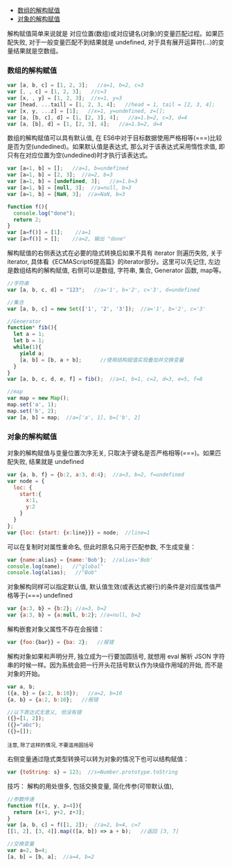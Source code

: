 <!-- MarkdownTOC -->

- [数组的解构赋值](#%E6%95%B0%E7%BB%84%E7%9A%84%E8%A7%A3%E6%9E%84%E8%B5%8B%E5%80%BC)
- [对象的解构赋值](#%E5%AF%B9%E8%B1%A1%E7%9A%84%E8%A7%A3%E6%9E%84%E8%B5%8B%E5%80%BC)

<!-- /MarkdownTOC -->

解构赋值简单来说就是 对应位置(数组)或对应键名(对象)的变量匹配过程。如果匹配失败, 对于一般变量匹配不到结果就是 undefined, 对于具有展开运算符(...)的变量结果就是空数组。

### 数组的解构赋值

```js
var [a, b, c] = [1, 2, 3];   //a=1, b=2, c=3
var [, , c] = [1, 2, 3];   //c=3
var [x, , y] = [1, 2, 3];  //x=1, y=3
var [head, ...tail] = [1, 2, 3, 4];   //head = 1, tail = [2, 3, 4];
var [x, y, ...z] = [1];   //x=1, y=undefined, z=[];
var [a, [b, c], d] = [1, [2, 3], 4];   //a=1.b=2, c=3, d=4
var [a, [b], d] = [1, [2, 3], 4];   //a=1.b=2, d=4
```
数组的解构赋值可以具有默认值, 在 ES6中对于目标数据使用严格相等(===)比较是否为空(undedined)。如果默认值是表达式, 那么对于该表达式采用惰性求值, 即只有在对应位置为空(undedined)时才执行该表达式。
```js
var [a=1, b] = [];   //a=1, b=undefined
var [a=1, b] = [2, 3];  //a=2, b=3
var [a=1, b] = [undefined, 3];   //a=1.b=3
var [a=1, b] = [null, 3];  //a=null, b=3
var [a=1, b] = [NaN, 3];  //a=NaN, b=3

function f(){
  console.log("done");
  return 2;
}
var [a=f()] = [1];    //a=1
var [a=f()] = [];    //a=2, 输出 "done"
```

解构赋值的右侧表达式在必要的隐式转换后如果不具有 iterator 则遍历失败, 关于 iterator, 具体看《ECMAScript6提高篇》的iterator部分。这里可以先记住, 左边是数组结构的解构赋值, 右侧可以是数组, 字符串, 集合, Generator 函数, map等。
```js
//字符串
var [a, b, c, d] = "123";   //a='1', b='2', c='3', d=undefined

//集合
var [a, b, c] = new Set(['1', '2', '3']);  //a='1', b='2', c='3'

//Generator
function* fib(){
  let a = 1;
  let b = 1;
  while(1){
    yield a;
    [a, b] = [b, a + b];      //使用结构赋值实现叠加并交换变量
  }
}
var [a, b, c, d, e, f] = fib();  //a=1, b=1, c=2, d=3, e=5, f=8

//map
var map = new Map();
map.set('a', 1);
map.set('b', 2);
var [a, b] = map;  //a=['a', 1], b=['b', 2]
```

### 对象的解构赋值
对象的解构赋值与变量位置次序无关, 只取决于键名是否严格相等(===)。如果匹配失败, 结果就是 undefined
```js
var {a, b, f} = {b:2, a:3, d:4};  //a=3, b=2, f=undefined
var node = {
  loc: {
    start:{
      x:1,
      y:2
    }
  }
};
var {loc: {start: {x:line}}} = node;  //line=1
```

可以在复制时对属性重命名, 但此时原名只用于匹配参数, 不生成变量：
```js
var {name:alias} = {name:'Bob'};  //alias='Bob'
console.log(name);   //"global"
console.log(alias);   //"Bob"
```

对象解构同样可以指定默认值, 默认值生效(或表达式被行)的条件是对应属性值严格等于(===) undefined
```js
var {a:3, b} = {b:2}; //a=3, b=2
var {a:3, b} = {a:null, b:2}; //a=null, b=2
```

解构嵌套对象父属性不存在会报错：
```js
var {foo:{bar}} = {ba: 2};   //报错
```

解构对象如果和声明分开, 独立成为一行要加圆括号, 就想用 eval 解析 JSON 字符串的时候一样。因为系统会把一行开头花括号默认作为块级作用域的开始, 而不是对象的开始。
```js
var a, b;
({a, b} = {a:2, b:10});   //a=2, b=10
{a, b} = {a:2, b:10};   //报错

//以下表达式无意义, 但没有错
({}=[1, 2]);
({}="abc");
({}=[]);
```
<small>注意, 除了这样的情况, 不要滥用圆括号</small>

右侧变量通过隐式类型转换可以转为对象的情况下也可以结构赋值：
```js
var {toString: s} = 123;  //s=Number.prototype.toString
```

技巧： 解构的用处很多, 包括交换变量, 简化传参(可带默认值),
```js
//参数传递
function f([x, y, z=4]){
  return [x+1, y+2, z+3];
}
var [a, b, c] = f([1, 2]);  //a=2, b=4, c=7
[[1, 2], [3, 4]].map(([a, b]) => a + b);   //返回 [3, 7]
```
```js
//交换变量
var a=2, b=4;
[a, b] = [b, a];  //a=4, b=2
```
